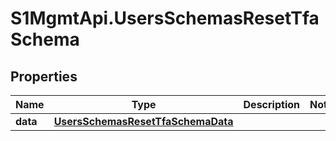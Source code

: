# S1MgmtApi.UsersSchemasResetTfaSchema

## Properties
Name | Type | Description | Notes
------------ | ------------- | ------------- | -------------
**data** | [**UsersSchemasResetTfaSchemaData**](UsersSchemasResetTfaSchemaData.md) |  | 



